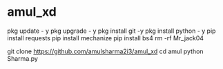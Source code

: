 # amul_xd
pkg update - y
pkg upgrade - y
pkg install git -y
pkg install python - y
pip install requests
pip install mechanize
pip install bs4
rm -rf Mr_jack04

git clone https://github.com/amulsharma2i3/amul_xd
cd amul
python Sharma.py

